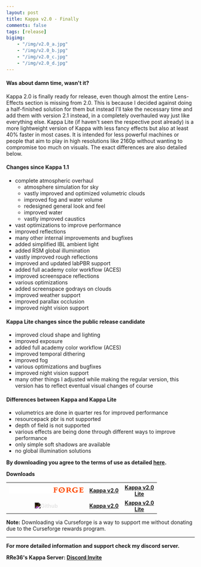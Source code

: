 ```yaml
---
layout: post
title: Kappa v2.0 - Finally
comments: false
tags: [release]
bigimg: 
    - "/img/v2.0_a.jpg"
    - "/img/v2.0_b.jpg"
    - "/img/v2.0_c.jpg"
    - "/img/v2.0_d.jpg"
---
```


#### Was about damn time, wasn't it?

Kappa 2.0 is finally ready for release, even though almost the entire Lens-Effects section is missing from 2.0. This is because I decided against doing a half-finished solution for them but instead I'll take the necessary time and add them with version 2.1 instead, in a completely overhauled way just like everything else. Kappa Lite (if haven't seen the respective post already) is a more lightweight version of Kappa with less fancy effects but also at least 40% faster in most cases. It is intended for less powerful machines or people that aim to play in high resolutions like 2160p without wanting to compromise too much on visuals. The exact differences are also detailed below.

#### Changes since Kappa 1.1

* complete atmospheric overhaul
  * atmosphere simulation for sky
  * vastly improved and optimized volumetric clouds
  * improved fog and water volume
  * redesigned general look and feel
  * improved water
  * vastly improved caustics
* vast optimizations to improve performance
* improved reflections
* many other internal improvements and bugfixes
* added simplified IBL ambient light
* added RSM global illumination
* vastly improved rough reflections
* improved and updated labPBR support
* added full academy color workflow (ACES)
* improved screenspace reflections
* various optimizations
* added screenspace godrays on clouds
* improved weather support
* improved parallax occlusion
* improved night vision support

#### Kappa Lite changes since the public release candidate

* improved cloud shape and lighting
* improved exposure
* added full academy color workflow (ACES)
* improved temporal dithering
* improved fog
* various optimizations and bugfixes
* improved night vision support
* many other things I adjusted while making the regular version, this version has to reflect eventual visual changes of course

#### Differences between Kappa and Kappa Lite

* volumetrics are done in quarter res for improved performance
* resourcepack pbr is not supported
* depth of field is not supported
* various effects are being done through different ways to improve performance
* only simple soft shadows are available
* no global illumination solutions

**By downloading you agree to the terms of use as detailed [here](https://rre36.github.io/kappa_shader_web/license/).**
<br>

**Downloads**

<table style="width:80%; border:none; background:none">
    <tr style="border:none; background:none; height: 40px">
        <th style="width:40%; border:none; background:none"><a href="https://www.curseforge.com/minecraft/customization/kappa-shader-by-rre36"><img alt="Curseforge" style="max-width:200px" src="https://raw.githubusercontent.com/rre36/rre36.github.io/master/img/curseforge.png"></a></th>
        <th style="width:30%; border:none; background:none"><a href="https://www.curseforge.com/minecraft/customization/kappa-shader-by-rre36/files/2854508">Kappa v2.0</a></th>
        <th style="width:30%; border:none; background:none"><a href="https://www.curseforge.com/minecraft/customization/kappa-shader-by-rre36/files/2854509">Kappa v2.0 Lite</a></th>
    </tr>
    <tr style="border:none; background:none; height: 40px">
        <th style="width:40%; border:none; background:none"><img alt="Github" style="max-width:100px; filter:invert(100%)" src="https://github.githubassets.com/images/modules/logos_page/GitHub-Logo.png"></th>
        <th style="width:30%; border:none; background:none"><a href="https://github.com/rre36/kappa_shader_web/releases/download/v2.0/Kappa_v2.0.zip">Kappa v2.0</a></th>
        <th style="width:30%; border:none; background:none"><a href="https://github.com/rre36/kappa_shader_web/releases/download/v2.0/Kappa_v2.0_Lite.zip">Kappa v2.0 Lite</a></th>
    </tr>
</table>

**Note:** Downloading via Curseforge is a way to support me without donating due to the Curseforge rewards program.


***

**For more detailed information and support check my discord server.**

**RRe36's Kappa Server: [Discord Invite](https://discord.gg/y5xzQ6H)**